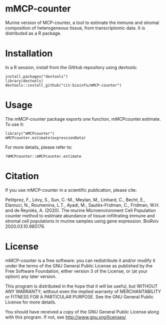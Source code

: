 # mMCP-counter
Murine version of MCP-counter, a tool to estimate the immune and stromal composition of heterogeneous tissue, from transcriptomic data. It is distributed as a R package.

Installation
========
In a R session, install from the GitHub repository using devtools:

    install.packages("devtools")
    library(devtools)
    devtools::install_github("cit-bioinfo/mMCP-counter")

Usage
========
The mMCP-counter package exports one function, mMCPcounter.estimate. To use it:

    library("mMCPcounter")
    mMCPcounter.estimate(expressionData)

For more details, please refer to:

    ?mMCPcounter::mMCPcounter.estimate


Citation
========
If you use mMCP-counter in a scientific publication, please cite:

Petitprez, F., Lévy, S., Sun, C.-M., Meylan, M., Linhard, C., Becht, E., Elarouci, N., Roumenina, L.T., Ayadi, M., Sautès-Fridman, C., Fridman, W.H. and de Reyniès, A. (2020). The murine Microenvironment Cell Population counter method to estimate abundance of tissue-infiltrating immune and stromal cell populations in murine samples using gene expression. BioRxiv 2020.03.10.985176.


License
========

mMCP-counter is a free software: you can redistribute it and/or modify
it under the terms of the GNU General Public License as published by
the Free Software Foundation, either version 3 of the License, or
(at your option) any later version.

This program is distributed in the hope that it will be useful,
but WITHOUT ANY WARRANTY; without even the implied warranty of
MERCHANTABILITY or FITNESS FOR A PARTICULAR PURPOSE.  See the
GNU General Public License for more details.

You should have received a copy of the GNU General Public License
along with this program.  If not, see <http://www.gnu.org/licenses/>.
